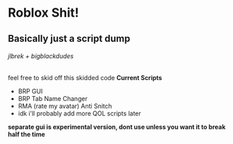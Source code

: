 # Roblox Shit! 
## Basically just a script dump
###### jlbrek + bigblackdudes

feel free to skid off this skidded code
**Current Scripts**
- BRP GUI
- BRP Tab Name Changer
- RMA (rate my avatar) Anti Snitch
- idk i'll probably add more QOL scripts later

**separate gui is experimental version, dont use unless you want it to break half the time**
